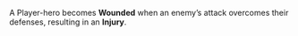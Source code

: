 A Player-hero becomes **Wounded** when an enemy’s attack overcomes their defenses, resulting in an **Injury**.





